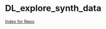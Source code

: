 # DL_explore_synth_data
[Index for Repo](https://docs.google.com/spreadsheets/d/1nJu1O-tOdnT7PYXY2rVSj55qY4mJZ9_dqrQjKUjDzEA/edit?usp=sharing)
<!--- A comprehensive survey of different deep learning architecture
 - 1. Attention model experiments on mosaic data
 - 2. Experiments on CIFAR, MNIST, and Synthetic data to see how model behaves in the presence of random noise.
 - 3. Experiments on CIFAR data with Systematic noise.
 - 4. Experiments on MNIST data with Systematic noise.
 - 5. Experiments on Elemental mosaic data. --->
